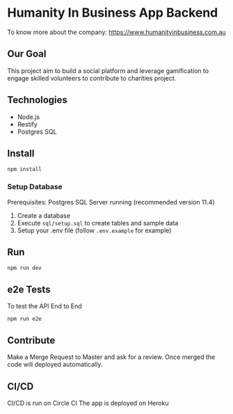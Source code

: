 # Humanity In Business App Backend
To know more about the company: https://www.humanityinbusiness.com.au

## Our Goal
This project aim to build a social platform and leverage gamification to engage skilled volunteers to contribute to charities project.

## Technologies

* Node.js
* Restify
* Postgres SQL

## Install

`npm install`

### Setup Database
Prerequisites: Postgres SQL Server running (recommended version 11.4)

1. Create a database
2. Execute `sql/setup.sql` to create tables and sample data
3. Setup your .env file (follow `.env.example` for example) 

## Run

`npm run dev`

## e2e Tests
To test the API End to End

`npm run e2e`

## Contribute

Make a Merge Request to Master and ask for a review. Once merged the code will deployed automatically.

## CI/CD

CI/CD is run on Circle CI
The app is deployed on Heroku




